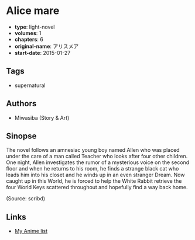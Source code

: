 # Alice mare

-   **type**: light-novel
-   **volumes**: 1
-   **chapters**: 6
-   **original-name**: アリスメア
-   **start-date**: 2015-01-27

## Tags

-   supernatural

## Authors

-   Miwasiba (Story & Art)

## Sinopse

The novel follows an amnesiac young boy named Allen who was placed under the care of a man called Teacher who looks after four other children. One night, Allen investigates the rumor of a mysterious voice on the second floor and when he returns to his room, he finds a strange black cat who leads him into his closet and he winds up in an even stranger Dream. Now caught up in this World, he is forced to help the White Rabbit retrieve the four World Keys scattered throughout and hopefully find a way back home.

(Source: scribd)

## Links

-   [My Anime list](https://myanimelist.net/manga/113344/Alice_mare)
